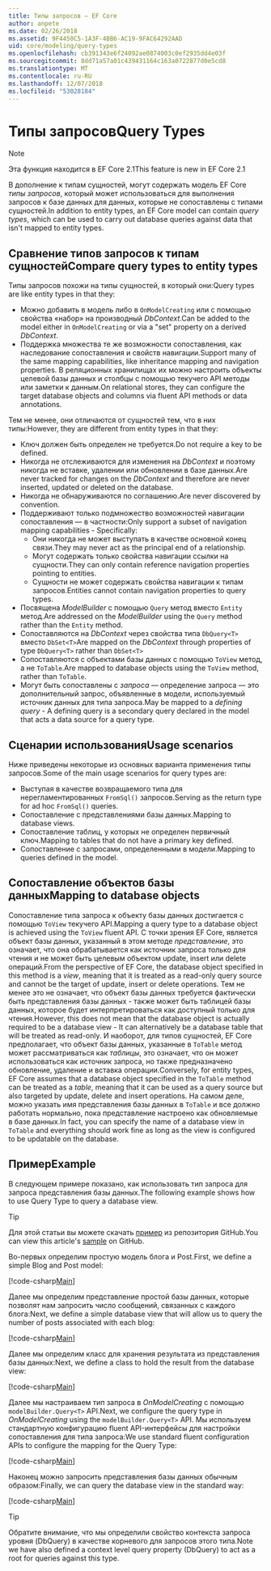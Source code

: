 ```yaml
---
title: Типы запросов — EF Core
author: anpete
ms.date: 02/26/2018
ms.assetid: 9F4450C5-1A3F-4BB6-AC19-9FAC64292AAD
uid: core/modeling/query-types
ms.openlocfilehash: cb391343e6f24092ae0874003c0ef2935dd4e03f
ms.sourcegitcommit: 8dd71a57a01c439431164c163a0722877d0e5cd8
ms.translationtype: MT
ms.contentlocale: ru-RU
ms.lasthandoff: 12/07/2018
ms.locfileid: "53028184"
---
```

# <a name="query-types"></a><span data-ttu-id="ad0f9-102">Типы запросов</span><span class="sxs-lookup"><span data-stu-id="ad0f9-102">Query Types</span></span>
> [!NOTE]
> <span data-ttu-id="ad0f9-103">Эта функция находится в EF Core 2.1</span><span class="sxs-lookup"><span data-stu-id="ad0f9-103">This feature is new in EF Core 2.1</span></span>

<span data-ttu-id="ad0f9-104">В дополнение к типам сущностей, могут содержать модель EF Core _типы запросов_, который может использоваться для выполнения запросов к базе данных для данных, которые не сопоставлены с типами сущностей.</span><span class="sxs-lookup"><span data-stu-id="ad0f9-104">In addition to entity types, an EF Core model can contain _query types_, which can be used to carry out database queries against data that isn't mapped to entity types.</span></span>

## <a name="compare-query-types-to-entity-types"></a><span data-ttu-id="ad0f9-105">Сравнение типов запросов к типам сущностей</span><span class="sxs-lookup"><span data-stu-id="ad0f9-105">Compare query types to entity types</span></span>

<span data-ttu-id="ad0f9-106">Типы запросов похожи на типы сущностей, в который они:</span><span class="sxs-lookup"><span data-stu-id="ad0f9-106">Query types are like entity types in that they:</span></span>

- <span data-ttu-id="ad0f9-107">Можно добавить в модель либо в `OnModelCreating` или с помощью свойства «набор» на производный _DbContext_.</span><span class="sxs-lookup"><span data-stu-id="ad0f9-107">Can be added to the model either in `OnModelCreating` or via a "set" property on a derived _DbContext_.</span></span>
- <span data-ttu-id="ad0f9-108">Поддержка множества те же возможности сопоставления, как наследование сопоставления и свойств навигации.</span><span class="sxs-lookup"><span data-stu-id="ad0f9-108">Support many of the same mapping capabilities, like inheritance mapping and navigation properties.</span></span> <span data-ttu-id="ad0f9-109">В реляционных хранилищах их можно настроить объекты целевой базы данных и столбцы с помощью текучего API методы или заметки к данным.</span><span class="sxs-lookup"><span data-stu-id="ad0f9-109">On relational stores, they can configure the target database objects and columns via fluent API methods or data annotations.</span></span>

<span data-ttu-id="ad0f9-110">Тем не менее, они отличаются от сущностей тем, что в них типы:</span><span class="sxs-lookup"><span data-stu-id="ad0f9-110">However, they are different from entity types in that they:</span></span>

- <span data-ttu-id="ad0f9-111">Ключ должен быть определен не требуется.</span><span class="sxs-lookup"><span data-stu-id="ad0f9-111">Do not require a key to be defined.</span></span>
- <span data-ttu-id="ad0f9-112">Никогда не отслеживаются для изменения на _DbContext_ и поэтому никогда не вставке, удалении или обновлении в базе данных.</span><span class="sxs-lookup"><span data-stu-id="ad0f9-112">Are never tracked for changes on the _DbContext_ and therefore are never inserted, updated or deleted on the database.</span></span>
- <span data-ttu-id="ad0f9-113">Никогда не обнаруживаются по соглашению.</span><span class="sxs-lookup"><span data-stu-id="ad0f9-113">Are never discovered by convention.</span></span>
- <span data-ttu-id="ad0f9-114">Поддерживают только подмножество возможностей навигации сопоставления — в частности:</span><span class="sxs-lookup"><span data-stu-id="ad0f9-114">Only support a subset of navigation mapping capabilities - Specifically:</span></span>
  - <span data-ttu-id="ad0f9-115">Они никогда не может выступать в качестве основной конец связи.</span><span class="sxs-lookup"><span data-stu-id="ad0f9-115">They may never act as the principal end of a relationship.</span></span>
  - <span data-ttu-id="ad0f9-116">Могут содержать только свойства навигации ссылки на сущности.</span><span class="sxs-lookup"><span data-stu-id="ad0f9-116">They can only contain reference navigation properties pointing to entities.</span></span>
  - <span data-ttu-id="ad0f9-117">Сущности не может содержать свойства навигации к типам запросов.</span><span class="sxs-lookup"><span data-stu-id="ad0f9-117">Entities cannot contain navigation properties to query types.</span></span>
- <span data-ttu-id="ad0f9-118">Посвящена _ModelBuilder_ с помощью `Query` метод вместо `Entity` метод.</span><span class="sxs-lookup"><span data-stu-id="ad0f9-118">Are addressed on the _ModelBuilder_ using the `Query` method rather than the `Entity` method.</span></span>
- <span data-ttu-id="ad0f9-119">Сопоставляются на _DbContext_ через свойства типа `DbQuery<T>` вместо `DbSet<T>`</span><span class="sxs-lookup"><span data-stu-id="ad0f9-119">Are mapped on the _DbContext_ through properties of type `DbQuery<T>` rather than `DbSet<T>`</span></span>
- <span data-ttu-id="ad0f9-120">Сопоставляются с объектами базы данных с помощью `ToView` метод, а не `ToTable`.</span><span class="sxs-lookup"><span data-stu-id="ad0f9-120">Are mapped to database objects using the `ToView` method, rather than `ToTable`.</span></span>
- <span data-ttu-id="ad0f9-121">Могут быть сопоставлены с _запроса_ — определение запроса — это дополнительный запрос, объявленные в модели, используемый источник данных для типа запроса.</span><span class="sxs-lookup"><span data-stu-id="ad0f9-121">May be mapped to a _defining query_ - A defining query is a secondary query declared in the model that acts a data source for a query type.</span></span>

## <a name="usage-scenarios"></a><span data-ttu-id="ad0f9-122">Сценарии использования</span><span class="sxs-lookup"><span data-stu-id="ad0f9-122">Usage scenarios</span></span>

<span data-ttu-id="ad0f9-123">Ниже приведены некоторые из основных варианта применения типы запросов.</span><span class="sxs-lookup"><span data-stu-id="ad0f9-123">Some of the main usage scenarios for query types are:</span></span>

- <span data-ttu-id="ad0f9-124">Выступая в качестве возвращаемого типа для нерегламентированных `FromSql()` запросов.</span><span class="sxs-lookup"><span data-stu-id="ad0f9-124">Serving as the return type for ad hoc `FromSql()` queries.</span></span>
- <span data-ttu-id="ad0f9-125">Сопоставление с представлениями базы данных.</span><span class="sxs-lookup"><span data-stu-id="ad0f9-125">Mapping to database views.</span></span>
- <span data-ttu-id="ad0f9-126">Сопоставление таблиц, у которых не определен первичный ключ.</span><span class="sxs-lookup"><span data-stu-id="ad0f9-126">Mapping to tables that do not have a primary key defined.</span></span>
- <span data-ttu-id="ad0f9-127">Сопоставление с запросами, определенными в модели.</span><span class="sxs-lookup"><span data-stu-id="ad0f9-127">Mapping to queries defined in the model.</span></span>

## <a name="mapping-to-database-objects"></a><span data-ttu-id="ad0f9-128">Сопоставление объектов базы данных</span><span class="sxs-lookup"><span data-stu-id="ad0f9-128">Mapping to database objects</span></span>

<span data-ttu-id="ad0f9-129">Сопоставление типа запроса к объекту базы данных достигается с помощью `ToView` текучего API.</span><span class="sxs-lookup"><span data-stu-id="ad0f9-129">Mapping a query type to a database object is achieved using the `ToView` fluent API.</span></span> <span data-ttu-id="ad0f9-130">С точки зрения EF Core, является объект базы данных, указанный в этом методе _представление_, это означает, что она обрабатывается как источник запроса только для чтения и не может быть целевым объектом update, insert или delete операций.</span><span class="sxs-lookup"><span data-stu-id="ad0f9-130">From the perspective of EF Core, the database object specified in this method is a _view_, meaning that it is treated as a read-only query source and cannot be the target of update, insert or delete operations.</span></span> <span data-ttu-id="ad0f9-131">Тем не менее это не означает, что объект базы данных требуется фактически быть представления базы данных - также может быть таблицей базы данных, которое будет интерпретироваться как доступный только для чтения.</span><span class="sxs-lookup"><span data-stu-id="ad0f9-131">However, this does not mean that the database object is actually required to be a database view - It can alternatively be a database table that will be treated as read-only.</span></span> <span data-ttu-id="ad0f9-132">И наоборот, для типов сущностей, EF Core предполагает, что объект базы данных, указанные в `ToTable` метод может рассматриваться как _таблицы_, это означает, что он может использоваться как источник запроса, но также предназначено обновление, удаление и вставка операции.</span><span class="sxs-lookup"><span data-stu-id="ad0f9-132">Conversely, for entity types, EF Core assumes that a database object specified in the `ToTable` method can be treated as a _table_, meaning that it can be used as a query source but also targeted by update, delete and insert operations.</span></span> <span data-ttu-id="ad0f9-133">На самом деле, можно указать имя представления базы данных в `ToTable` и все должно работать нормально, пока представление настроено как обновляемые в базе данных.</span><span class="sxs-lookup"><span data-stu-id="ad0f9-133">In fact, you can specify the name of a database view in `ToTable` and everything should work fine as long as the view is configured to be updatable on the database.</span></span>

## <a name="example"></a><span data-ttu-id="ad0f9-134">Пример</span><span class="sxs-lookup"><span data-stu-id="ad0f9-134">Example</span></span>

<span data-ttu-id="ad0f9-135">В следующем примере показано, как использовать тип запроса для запроса представления базы данных.</span><span class="sxs-lookup"><span data-stu-id="ad0f9-135">The following example shows how to use Query Type to query a database view.</span></span>

> [!TIP]
> <span data-ttu-id="ad0f9-136">Для этой статьи вы можете скачать [пример](https://github.com/aspnet/EntityFramework.Docs/tree/master/samples/core/QueryTypes) из репозитория GitHub.</span><span class="sxs-lookup"><span data-stu-id="ad0f9-136">You can view this article's [sample](https://github.com/aspnet/EntityFramework.Docs/tree/master/samples/core/QueryTypes) on GitHub.</span></span>

<span data-ttu-id="ad0f9-137">Во-первых определим простую модель блога и Post.</span><span class="sxs-lookup"><span data-stu-id="ad0f9-137">First, we define a simple Blog and Post model:</span></span>

[!code-csharp[Main](../../../samples/core/QueryTypes/Program.cs#Entities)]

<span data-ttu-id="ad0f9-138">Далее мы определим представление простой базы данных, которые позволят нам запросить число сообщений, связанных с каждого блога:</span><span class="sxs-lookup"><span data-stu-id="ad0f9-138">Next, we define a simple database view that will allow us to query the number of posts associated with each blog:</span></span>

[!code-csharp[Main](../../../samples/core/QueryTypes/Program.cs#View)]

<span data-ttu-id="ad0f9-139">Далее мы определим класс для хранения результата из представления базы данных:</span><span class="sxs-lookup"><span data-stu-id="ad0f9-139">Next, we define a class to hold the result from the database view:</span></span>

[!code-csharp[Main](../../../samples/core/QueryTypes/Program.cs#QueryType)]

<span data-ttu-id="ad0f9-140">Далее мы настраиваем тип запроса в _OnModelCreating_ с помощью `modelBuilder.Query<T>` API.</span><span class="sxs-lookup"><span data-stu-id="ad0f9-140">Next, we configure the query type in _OnModelCreating_ using the `modelBuilder.Query<T>` API.</span></span>
<span data-ttu-id="ad0f9-141">Мы используем стандартную конфигурацию fluent API-интерфейсы для настройки сопоставления для типа запроса:</span><span class="sxs-lookup"><span data-stu-id="ad0f9-141">We use standard fluent configuration APIs to configure the mapping for the Query Type:</span></span>

[!code-csharp[Main](../../../samples/core/QueryTypes/Program.cs#Configuration)]

<span data-ttu-id="ad0f9-142">Наконец можно запросить представления базы данных обычным образом:</span><span class="sxs-lookup"><span data-stu-id="ad0f9-142">Finally, we can query the database view in the standard way:</span></span>

[!code-csharp[Main](../../../samples/core/QueryTypes/Program.cs#Query)]

> [!TIP]
> <span data-ttu-id="ad0f9-143">Обратите внимание, что мы определили свойство контекста запроса уровня (DbQuery) в качестве корневого для запросов этого типа.</span><span class="sxs-lookup"><span data-stu-id="ad0f9-143">Note we have also defined a context level query property (DbQuery) to act as a root for queries against this type.</span></span>
